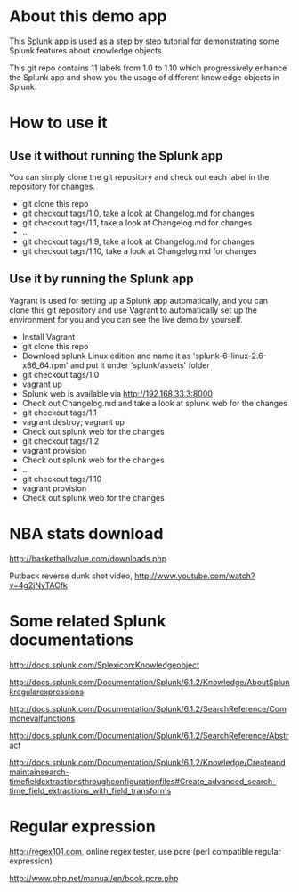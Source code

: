 # About this demo app
This Splunk app is used as a step by step tutorial for demonstrating some Splunk features about knowledge objects.

This git repo contains 11 labels from 1.0 to 1.10 which progressively enhance the Splunk app and show you the usage of different knowledge objects in Splunk.

# How to use it
## Use it without running the Splunk app
You can simply clone the git repository and check out each label in the repository for changes.

* git clone this repo
* git checkout tags/1.0, take a look at Changelog.md for changes
* git checkout tags/1.1, take a look at Changelog.md for changes
* ...
* git checkout tags/1.9, take a look at Changelog.md for changes
* git checkout tags/1.10, take a look at Changelog.md for changes

## Use it by running the Splunk app
Vagrant is used for setting up a Splunk app automatically, and you can clone this git repository and use Vagrant to automatically set up the environment for you and you can see the live demo by yourself.

* Install Vagrant
* git clone this repo
* Download splunk Linux edition and name it as 'splunk-6-linux-2.6-x86_64.rpm' and put it under 'splunk/assets' folder
* git checkout tags/1.0
* vagrant up
* Splunk web is available via http://192.168.33.3:8000
* Check out Changelog.md and take a look at splunk web for the changes
* git checkout tags/1.1
* vagrant destroy; vagrant up
* Check out splunk web for the changes
* git checkout tags/1.2
* vagrant provision
* Check out splunk web for the changes
* ...
* git checkout tags/1.10
* vagrant provision
* Check out splunk web for the changes

# NBA stats download
http://basketballvalue.com/downloads.php

Putback reverse dunk shot video, http://www.youtube.com/watch?v=4g2jNyTACfk

# Some related Splunk documentations
http://docs.splunk.com/Splexicon:Knowledgeobject

http://docs.splunk.com/Documentation/Splunk/6.1.2/Knowledge/AboutSplunkregularexpressions

http://docs.splunk.com/Documentation/Splunk/6.1.2/SearchReference/Commonevalfunctions

http://docs.splunk.com/Documentation/Splunk/6.1.2/SearchReference/Abstract

http://docs.splunk.com/Documentation/Splunk/6.1.2/Knowledge/Createandmaintainsearch-timefieldextractionsthroughconfigurationfiles#Create_advanced_search-time_field_extractions_with_field_transforms

# Regular expression
http://regex101.com, online regex tester, use pcre (perl compatible regular expression)

http://www.php.net/manual/en/book.pcre.php